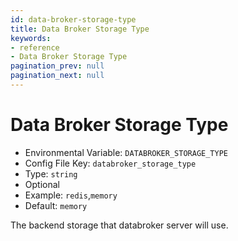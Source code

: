 ```yaml
---
id: data-broker-storage-type
title: Data Broker Storage Type
keywords:
- reference
- Data Broker Storage Type
pagination_prev: null
pagination_next: null
---
```



# Data Broker Storage Type
- Environmental Variable: `DATABROKER_STORAGE_TYPE`
- Config File Key: `databroker_storage_type`
- Type: `string`
- Optional
- Example: `redis`,`memory`
- Default: `memory`

The backend storage that databroker server will use.

